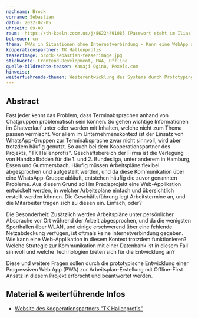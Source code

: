 ```yaml
---
nachname: Brock
vorname: Sebastian
datum: 2022-07-05
uhrzeit: 09-00
raum:  https://th-koeln.zoom.us/j/86224491085 (Passwort steht im Ilias) Präsentation
betreuer: cn
thema: PWAs in Situationen ohne Internetverbindung - Kann eine WebApp auch offline funktionieren?
kooperationspartner: TK Hallenprofis
teaserimage: brock-sebastian-teaserimage.jpg
stichworte: Frontend-Development, PWA, Offline
quelle-bildrechte-teaser: Kamaji Ogino, Pexels.com
hinweise:
weiterfuehrende-themen: Weiterentwicklung des Systems durch Prototyping | Erfassen und Optimieren des Datenverbrauchs des Systems
---
```


## Abstract

Fast jeder kennt das Problem, dass Terminabsprachen anhand von Chatgruppen problematisch sein können. So gehen wichtige Informationen im Chatverlauf unter oder werden mit Inhalten, welche nicht zum Thema passen vermischt. Vor allem im Unternehmenskontext ist der Einsatz von WhatsApp-Gruppen zur Terminabsprache zwar nicht sinnvoll, wird aber trotzdem häufig genutzt.
So auch bei dem Kooperationspartner des Projekts, "TK Hallenprofis". Geschäftsbereich der Firma ist die Verlegung von Handballböden für die 1. und 2. Bundesliga, unter anderem in Hamburg, Essen und Gummersbach.
Häufig müssen Arbeitspläne flexibel abgesprochen und aufgestellt werden, und da diese Kommunikation über eine WhatsApp-Gruppe abläuft, entstehen häufig die zuvor genannten Probleme.
Aus diesem Grund soll im Praxisprojekt eine Web-Applikation entwickelt werden, in welcher Arbeitspläne einfach und übersichtlich erstellt werden können. Die Geschäftsführung legt Arbeitstermine an, und die Mitarbeiter tragen sich zu diesen ein. Einfach, oder?

Die Besonderheit: Zusätzlich werden Arbeitspläne unter persönlicher Absprache vor Ort während der Arbeit abgesprochen, und da die wenigsten Sporthallen über WLAN, und einige erschwerend über eine fehlende Netzabdeckung verfügen, ist oftmals keine Internetverbindung gegeben. Wie kann eine Web-Applikation in diesem Kontext trotzdem funktionieren? Welche Strategie zur Kommunikation mit einer Datenbank ist in diesem Fall sinnvoll und welche Technologien bieten sich für die Entwicklung an?

Diese und weitere Fragen sollen durch die prototypische Entwicklung einer Progressiven Web App (PWA) zur Arbeitsplan-Erstellung mit Offline-First Ansatz in diesem Projekt erforscht und beantwortet werden.


## Material & weiterführende Infos
- [Website des Kooperationspartners "TK Hallenprofis"](https://www.tk-sport-events.de)
